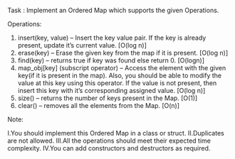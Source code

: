 Task : Implement an Ordered Map which supports the given Operations.

Operations:

1. insert(key, value) – Insert the key value pair. If the key is already present, update it’s current value. [O(log n)]
2. erase(key) – Erase the given key from the map if it is present. [O(log n)]
3. find(key) – returns true if key was found else return 0. [O(logn)]
4. map_obj[key] (subscript operator) – Access the element with the given key(if it is present in the map). 
Also, you should be able to modify the value at this key using this operator. If the value is not present, 
then insert this key with it’s corresponding assigned value. [O(log n)]
5. size() – returns the number of keys present in the Map. [O(1)]
6. clear() – removes all the elements from the Map. [O(n)]

Note:

I.You should implement this Ordered Map in a class or struct.
II.Duplicates are not allowed.
III.All the operations should meet their expected time complexity.
IV.You can add constructors and destructors as required.





